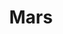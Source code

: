 ---
title: Mars
crosslinks:
- spacex
- Colonizemars
- Space_Colonization
- vexillology
- xkcd
- potato
- GoogleMaps
- space
- SpaceflightArt
---